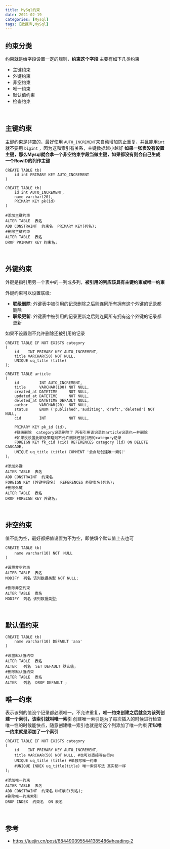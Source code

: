 ```yaml
---
title: MySql约束
date: 2021-02-19
categories: [Mysql]
tags: [数据库,MySql] 
---
```


## 约束分类

约束就是给字段设置一定的规则，**约束这个字段** 主要有如下几类约束

- 主键约束
- 外键约束
- 非空约束
- 唯一约束
- 默认值约束
- 检查约束

​    

## 主键约束

主键约束是非空的，最好使用 `AUTO_INCREMENT`来自动增加防止重复，并且能用`int`就不要用 `bigint` ，因为这和索引有关系，主键数据越小越好 **如果一张表没有设置主键，那么Mysql就会拿一个非空约束字段当做主键，如果都没有则会自己生成一个RowID的列作主键**

```mysql
CREATE TABLE tb(
	id int PRIMARY KEY AUTO_INCREMENT
)
```

```mysql
CREATE TABLE tb(
	id int AUTO_INCREMENT,
    name varchar(20),
    PRIMARY KEY pk(id)
)    
```

```mysql
#添加主键约束
ALTER TABLE  表名
ADD CONSTRAINT  约束名  PRIMARY KEY(列名);
#删除主键约束
ALTER TABLE  表名
DROP PRIMARY KEY 约束名;
```

​    

## 外键约束

外键是指引用另一个表中的一列或多列，**被引用的列应该具有主键约束或唯一约束**

外键约束可以设置联级: 

- **联级删除**: 外键表中被引用的记录删除之后则连同所有拥有这个外键的记录都删除
- **联级更新**:  外键表中被引用的记录更新之后则连同所有拥有这个外键的记录都更新

如果不设置则不允许删除还被引用的记录

```mysql
CREATE TABLE IF NOT EXISTS category
(
    id    INT PRIMARY KEY AUTO_INCREMENT,
    title VARCHAR(50) NOT NULL,
    UNIQUE uq_title (title)
);

CREATE TABLE article
(
    id         INT AUTO_INCREMENT,
    title      VARCHAR(100) NOT NULL,
    created_at DATETIME     NOT NULL,
    updated_at DATETIME     NOT NULL,
    deleted_at DATETIME DEFAULT NULL,
    author     VARCHAR(20)  NOT NULL,
    status     ENUM ('published','auditing','draft','deleted') NOT NULL,
    cid        INT          NOT NULL,

    PRIMARY KEY pk_id (id),
    #联级删除  category记录删除了 所有引用该记录的article记录也一并删除
    #如果没设置此联级策略则不允许删除还被引用的category记录
    FOREIGN KEY fk_cid (cid) REFERENCES category (id) ON DELETE CASCADE,
    UNIQUE uq_title (title) COMMENT '会自动创建唯一索引'
);
```

```mysql
#添加外键
ALTER TABLE  表名
ADD CONSTRAINT  约束名  
FOREIGN KEY (外键字段名)  REFERENCES 外键表名(列名);
#删除外键
ALTER TABLE  表名
DROP FOREIGN KEY 外键名;
```

​    

## 非空约束

值不能为空，最好都把值设置为不为空，即使填个默认值上去也可

```mysql
CREATE TABLE tb(
	name varchar(10) NOT　NULL
)
```

```mysql
#设置非空约束
ALTER TABLE  表名
MODIFY  列名 该列数据类型 NOT NULL;

#删除非空约束
ALTER TABLE  表名
MODIFY  列名 该列数据类型;
```

​    

## 默认值约束

```mysql
CREATE TABLE tb(
	name varchar(10) DEFAULT 'aaa'
)
```

```mysql
#设置默认值约束
ALTER TABLE  表名
ALTER   列名  SET DEFAULT 默认值;
#删除默认值约束
ALTER TABLE  表名
ALTER   列名  DROP DEFAULT ;
```



## 唯一约束

表示该列的值没个记录都必须唯一，不允许重复，**唯一约束创建之后就会为该列创建一个索引，该索引就叫唯一索引** 创建唯一索引是为了每次插入的时候进行检查唯一性的时候能快点，随意创建唯一索引也就是给这个列添加了唯一约束 **所以唯一约束就是添加了一个索引**

```mysql
CREATE TABLE IF NOT EXISTS category
(
    id    INT PRIMARY KEY AUTO_INCREMENT,
    title VARCHAR(50) NOT NULL, #也可以直接写在行内
    UNIQUE uq_title (title) #单独写唯一约束
    #UNIQUE INDEX uq_title(title) 唯一索引写法 其实都一样
);
```

```mysql
#添加唯一约束
ALTER TABLE  表名
ADD CONSTRAINT  约束名 UNIQUE(列名);
#删除唯一约束索引
DROP INDEX  约束名  ON 表名
```

​    

## 参考

- https://juejin.cn/post/6844903955441385486#heading-2

